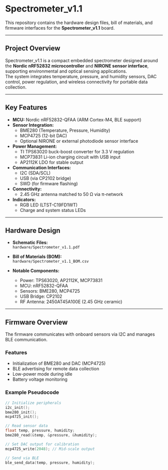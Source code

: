 # Spectrometer_v1.1

 
This repository contains the hardware design files, bill of materials, and firmware interfaces for the **Spectrometer_v1.1** board.

---

## Project Overview

Spectrometer_v1.1 is a compact embedded spectrometer designed around the **Nordic nRF52832 microcontroller** and **NIRONE sensor interface**, supporting environmental and optical sensing applications.  
The system integrates temperature, pressure, and humidity sensors, DAC control, power regulation, and wireless connectivity for portable data collection.

---

## Key Features

- **MCU:** Nordic nRF52832-QFAA (ARM Cortex-M4, BLE support)
- **Sensor Integration:**
  - BME280 (Temperature, Pressure, Humidity)
  - MCP4725 (12-bit DAC)
  - Optional NIRONE or external photodiode sensor interface
- **Power Management:**
  - TI TPS63020 buck-boost converter for 3.3 V regulation
  - MCP73831 Li-ion charging circuit with USB input
  - AP2112K LDO for stable output
- **Communication Interfaces:**
  - I2C (SDA/SCL)
  - USB (via CP2102 bridge)
  - SWD (for firmware flashing)
- **Connectivity:**
  - 2.45 GHz antenna matched to 50 Ω via π-network
- **Indicators:**
  - RGB LED (LTST-C19FD1WT)
  - Charge and system status LEDs

---

## Hardware Design

- **Schematic Files:**  
  `hardware/Spectrometer_v1.1.pdf`

- **Bill of Materials (BOM):**  
  `hardware/Spectrometer_v1.1_BOM.csv`

- **Notable Components:**
  - Power: TPS63020, AP2112K, MCP73831
  - MCU: nRF52832-QFAA
  - Sensors: BME280, MCP4725
  - USB Bridge: CP2102
  - RF Antenna: 2450AT45A100E (2.45 GHz ceramic)

---

## Firmware Overview

The firmware communicates with onboard sensors via I2C and manages BLE communication.

### Features
- Initialization of BME280 and DAC (MCP4725)
- BLE advertising for remote data collection
- Low-power mode during idle
- Battery voltage monitoring

### Example Pseudocode

```c
// Initialize peripherals
i2c_init();
bme280_init();
mcp4725_init();

// Read sensor data
float temp, pressure, humidity;
bme280_read(&temp, &pressure, &humidity);

// Set DAC output for calibration
mcp4725_write(2048); // Mid-scale output

// Send via BLE
ble_send_data(temp, pressure, humidity);

